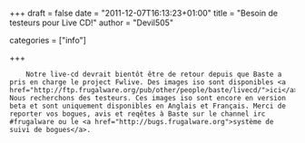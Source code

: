
+++
draft = false
date = "2011-12-07T16:13:23+01:00"
title = "Besoin de testeurs pour Live CD!"
author = "Devil505"

categories = ["info"]

+++

        Notre live-cd devrait bientôt être de retour depuis que Baste a pris en charge le project Fwlive. Des images iso sont disponibles <a href="http://ftp.frugalware.org/pub/other/people/baste/livecd/">ici</a>.
    Nous recherchons des testeurs. Ces images iso sont encore en version beta et sont uniquement disponibles en Anglais et Français. Merci de reporter vos bogues, avis et reqêtes à Baste sur le channel irc #frugalware ou le <a href="http://bugs.frugalware.org">système de suivi de bogues</a>.
            
        